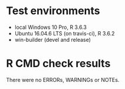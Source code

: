 # Test environments
* local Windows 10 Pro, R 3.6.3
* Ubuntu 16.04.6 LTS (on travis-ci), R 3.6.2
* win-builder (devel and release)

# R CMD check results
There were no ERRORs, WARNINGs or NOTEs. 
